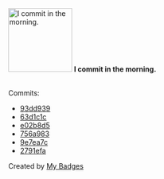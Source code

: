 <img src="https://my-badges.github.io/my-badges/morning-commits.png" alt="I commit in the morning." title="I commit in the morning." width="128">
<strong>I commit in the morning.</strong>
<br><br>

Commits:

- <a href="https://github.com/dudeperf3ct/dudeperf3ct.github.io/commit/93dd9396a973538a0180bb39c18ac90cc8c66bf8">93dd939</a>
- <a href="https://github.com/dudeperf3ct/dudeperf3ct.github.io/commit/63d1c1c6ea333b31a6d8759b7062ab9cb40fdf65">63d1c1c</a>
- <a href="https://github.com/dudeperf3ct/dudeperf3ct.github.io/commit/e02b8d59079dcb96434aba7503ddc02c3a671542">e02b8d5</a>
- <a href="https://github.com/fuzzylabs/ecomlops/commit/756a983444fc2db431f5d727be1e7c1ea3c5d321">756a983</a>
- <a href="https://github.com/dudeperf3ct/reliable-agentic-rag/commit/9e7ea7c85428de51e137358f9e026fbbd268e8c7">9e7ea7c</a>
- <a href="https://github.com/dudeperf3ct/reliable-agentic-rag/commit/2791efab3a8f908828559ad8d9c1b414ae5ae5b0">2791efa</a>


Created by <a href="https://github.com/my-badges/my-badges">My Badges</a>